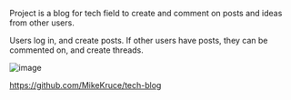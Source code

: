 Project is a blog for tech field to create and comment on posts and ideas from other users. 

Users log in, and create posts. If other users have posts, they can be commented on, and create threads. 

![image](https://github.com/MikeKruce/tech-blog/assets/160695510/f2c35ff5-f5e2-49e0-9978-a2dbe997b629)

https://github.com/MikeKruce/tech-blog



